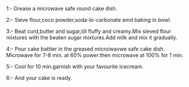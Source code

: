 1:- Grease a microwave safe round cake dish.

2:- Sieve flour,coco powder,soda-bi-carbonate amd baking in bowl.  

3:- Beat curd,butter and sugar,till fluffy and creamy.Mix sieved flour mixtures with the beaten sugar mixtures.Add milk and mix  it gradually.

4:- Pour cake battter in the greased microiwavwe safe cake dish. Microwave for 7-8 min. at 60% power.then microwave at 100% for 1 min.

5:- Cool for 10 min.garnish with your favourite icecream.

6:- And your cake is ready. 
